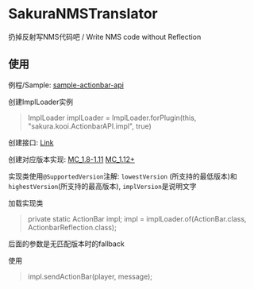 # SakuraNMSTranslator

扔掉反射写NMS代码吧 / Write NMS code without Reflection

## 使用 ##
例程/Sample: [sample-actionbar-api](https://github.com/SakuraKoi/SakuraNMSTranslator/tree/master/sample-actionbar-api)

创建ImplLoader实例
> ImplLoader implLoader = ImplLoader.forPlugin(this, "sakura.kooi.ActionbarAPI.impl", true)

创建接口: [Link](https://github.com/SakuraKoi/SakuraNMSTranslator/blob/master/sample-actionbar-api/src/sakura/kooi/ActionbarAPI/ActionBar.java)

创建对应版本实现: [MC_1.8-1.11](https://github.com/SakuraKoi/SakuraNMSTranslator/blob/master/sample-actionbar-api/src/sakura/kooi/ActionbarAPI/impl/ActionBar/NMS_v8_v11.java) [MC_1.12+](https://github.com/SakuraKoi/SakuraNMSTranslator/blob/master/sample-actionbar-api/src/sakura/kooi/ActionbarAPI/impl/ActionBar/NMS_v12_.java)

实现类使用`@SupportedVersion`注解: `lowestVersion` (所支持的最低版本)和`highestVersion`(所支持的最高版本), `implVersion`是说明文字

加载实现类
> private static ActionBar impl;
> impl = implLoader.of(ActionBar.class, ActionbarReflection.class);

后面的参数是无匹配版本时的fallback

使用
> impl.sendActionBar(player, message);
